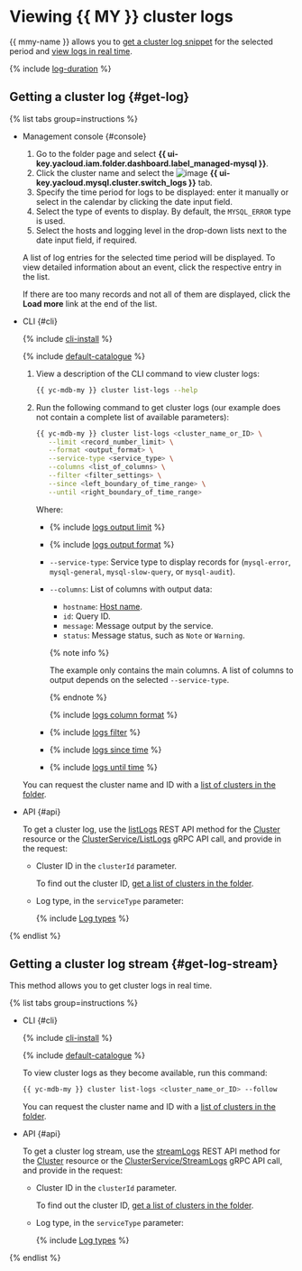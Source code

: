 # Viewing {{ MY }} cluster logs

{{ mmy-name }} allows you to [get a cluster log snippet](#get-log) for the selected period and [view logs in real time](#get-log-stream).

{% include [log-duration](../../_includes/mdb/log-duration.md) %}

## Getting a cluster log {#get-log}

{% list tabs group=instructions %}

- Management console {#console}

   1. Go to the folder page and select **{{ ui-key.yacloud.iam.folder.dashboard.label_managed-mysql }}**.
   1. Click the cluster name and select the ![image](../../_assets/console-icons/receipt.svg) **{{ ui-key.yacloud.mysql.cluster.switch_logs }}** tab.
   1. Specify the time period for logs to be displayed: enter it manually or select in the calendar by clicking the date input field.
   1. Select the type of events to display. By default, the `MYSQL_ERROR` type is used.
   1. Select the hosts and logging level in the drop-down lists next to the date input field, if required.

   A list of log entries for the selected time period will be displayed. To view detailed information about an event, click the respective entry in the list.

   If there are too many records and not all of them are displayed, click the **Load more** link at the end of the list.

- CLI {#cli}

   {% include [cli-install](../../_includes/cli-install.md) %}

   {% include [default-catalogue](../../_includes/default-catalogue.md) %}

   1. View a description of the CLI command to view cluster logs:

      ```bash
      {{ yc-mdb-my }} cluster list-logs --help
      ```

   1. Run the following command to get cluster logs (our example does not contain a complete list of available parameters):

      ```bash
      {{ yc-mdb-my }} cluster list-logs <cluster_name_or_ID> \
         --limit <record_number_limit> \
         --format <output_format> \
         --service-type <service_type> \
         --columns <list_of_columns> \
         --filter <filter_settings> \
         --since <left_boundary_of_time_range> \
         --until <right_boundary_of_time_range>
      ```

      Where:

      * {% include [logs output limit](../../_includes/cli/logs/limit.md) %}
      * {% include [logs output format](../../_includes/cli/logs/format.md) %}
      * `--service-type`: Service type to display records for (`mysql-error`, `mysql-general`, `mysql-slow-query`, or `mysql-audit`).
      * `--columns`: List of columns with output data:
         * `hostname`: [Host name](hosts.md#list-hosts).
         * `id`: Query ID.
         * `message`: Message output by the service.
         * `status`: Message status, such as `Note` or `Warning`.

         {% note info %}

         The example only contains the main columns. A list of columns to output depends on the selected `--service-type`.

         {% endnote %}

         {% include [logs column format](../../_includes/cli/logs/column-format.md) %}

      * {% include [logs filter](../../_includes/cli/logs/filter.md) %}
      * {% include [logs since time](../../_includes/cli/logs/since.md) %}
      * {% include [logs until time](../../_includes/cli/logs/until.md) %}

   You can request the cluster name and ID with a [list of clusters in the folder](cluster-list.md#list-clusters).

- API {#api}

   To get a cluster log, use the [listLogs](../api-ref/Cluster/listLogs.md) REST API method for the [Cluster](../api-ref/Cluster/index.md) resource or the [ClusterService/ListLogs](../api-ref/grpc/cluster_service.md#ListLogs) gRPC API call, and provide in the request:

   * Cluster ID in the `clusterId` parameter.

      To find out the cluster ID, [get a list of clusters in the folder](cluster-list.md#list-clusters).

   * Log type, in the `serviceType` parameter:

      {% include [Log types](../../_includes/mdb/mmy/log-types.md) %}

{% endlist %}

## Getting a cluster log stream {#get-log-stream}

This method allows you to get cluster logs in real time.

{% list tabs group=instructions %}

- CLI {#cli}

   {% include [cli-install](../../_includes/cli-install.md) %}

   {% include [default-catalogue](../../_includes/default-catalogue.md) %}

   To view cluster logs as they become available, run this command:

   ```bash
   {{ yc-mdb-my }} cluster list-logs <cluster_name_or_ID> --follow
   ```

   You can request the cluster name and ID with a [list of clusters in the folder](cluster-list.md#list-clusters).

- API {#api}

   To get a cluster log stream, use the [streamLogs](../api-ref/Cluster/streamLogs.md) REST API method for the [Cluster](../api-ref/Cluster/index.md) resource or the [ClusterService/StreamLogs](../api-ref/grpc/cluster_service.md#StreamLogs) gRPC API call, and provide in the request:

   * Cluster ID in the `clusterId` parameter.

      To find out the cluster ID, [get a list of clusters in the folder](cluster-list.md#list-clusters).

   * Log type, in the `serviceType` parameter:

      {% include [Log types](../../_includes/mdb/mmy/log-types.md) %}

{% endlist %}

